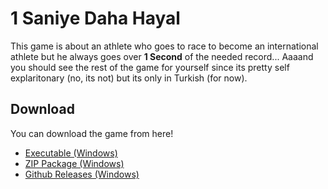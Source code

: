 # 1 Saniye Daha Hayal

This game is about an athlete who goes to race to become an international athlete but he always goes over **1 Second** of the needed record... Aaaand you should see the rest of the game for yourself since its pretty self explaritonary (no, its not) but its only in Turkish (for now).

## Download

You can download the game from here!

- [Executable (Windows)](https://github.com/SubFabula/1-Saniye-Daha-Hayal/releases/download/v-early_alpha/v0.1_1SaniyeDahaHayal.exe)
- [ZIP Package (Windows)](https://github.com/SubFabula/1-Saniye-Daha-Hayal/releases/download/v-early_alpha/v0.1_1SaniyeDahaHayal.zip)
- [Github Releases (Windows)](https://github.com/SubFabula/1-Saniye-Daha-Hayal/releases)
